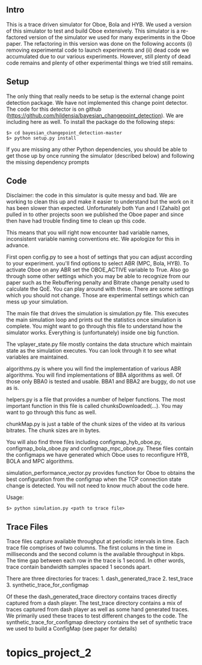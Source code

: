 ## Intro
This is a trace driven simulator for Oboe, Bola and HYB. We used a version of this simulator
to test and build Oboe extensively. This simulator is a re-factored version of the
simulator we used for many experiments in the Oboe paper. The refactoring in this version
was done on the following acconts (i) removing experimental code to launch experiments and
(ii) dead code we accumulated due to our various experiments. However, still plenty of 
dead code remains and plenty of other experimental things we tried still remains.

## Setup
The only thing that really needs to be setup is the external change point detection package.
We have not implemented this change point detector. The code for this detector is on
github (https://github.com/hildensia/bayesian_changepoint_detection). We are including
here as well. To install the package do the following steps:

	$> cd bayesian_changepoint_detection-master
	$> python setup.py install 

If you are missing any other Python dependencies, you should be able to get those up by
once running the simulator (described below) and following the missing dependency prompts

## Code

Disclaimer: the code in this simulator is quite messy and bad. We are working to clean this
up and make it easier to understand but the work on it has been slower than expected. 
Unfortunately both Yun and I (Zahaib) got pulled in to other projects soon we published the
Oboe paper and since then have had trouble finding time to clean up this code.

This means that you will  right now encounter bad variable names, inconsistent variable 
naming conventions etc. We apologize for this in advance.

First open config.py to see a host of settings that you can adjust according to your
experiment. you'll find options to select ABR (MPC, Bola, HYB). To activate Oboe on any ABR
set the OBOE_ACTIVE variable to True. Also go through some other settings which you may be
able to recognize from our paper such as the Rebuffering penalty and Bitrate change penalty
used to calculate the QoE. You can play around with these. There are some settings which
you should not change. Those are experimental settings which can mess up your simulation.

The main file that drives the simulation is simulation.py file. This executes the main
simulation loop and prints out the statistics once simulation is complete. You might want
to go through this file to understand how the simulator works. Everything is (unfortunately)
inside one big function.

The vplayer_state.py file mostly contains the data structure which maintain state as the
simulation executes. You can look through it to see what variables are maintained.

algorithms.py is where you will find the implementation of various ABR algorithms. You
will find implementations of BBA algorithms as well. Of those only BBA0 is tested and
usable. BBA1 and BBA2 are buggy, do not use as is.

helpers.py is a file that provides a number of helper functions. The most important
function in this file is called chunksDownloaded(...). You may want to go through this func
as well.

chunkMap.py is just a table of the chunk sizes of the video at its various bitrates.
The chunk sizes are in bytes.

You will also find three files including configmap_hyb_oboe.py, configmap_bola_oboe.py
and configmap_mpc_oboe.py. These files contain the configmaps we have generated which
Oboe uses to reconfigure HYB, BOLA and MPC algorithms. 

simulation_performance_vector.py provides function for Oboe to obtains the best
configuration from the configmap when the TCP connection state change is detected. You
will not need to know much about the code here.

Usage:

	$> python simulation.py <path to trace file>

## Trace Files
Trace files capture available throughput at periodic intervals in time. Each trace file
comprises of two columns. The first colums in the time in milliseconds and the second 
column is the available throughput in kbps. The time gap between each row in the trace
is 1 second. In other words, trace contain bandwidth samples spaced 1 seconds apart.

There are three directories for traces:
	1. dash_generated_trace
	2. test_trace
	3. synthetic_trace_for_configmap

Of these the dash_generated_trace directory contains traces directly captured from
a dash player. The test_trace directory contains a mix of traces captured from
dash player as well as some hand generated traces. We primarily used these traces
to test different changes to the code. The synthetic_trace_for_configmap directory
contains the set of synthetic trace we used to build a ConfigMap (see paper for 
details) 


# topics_project_2
